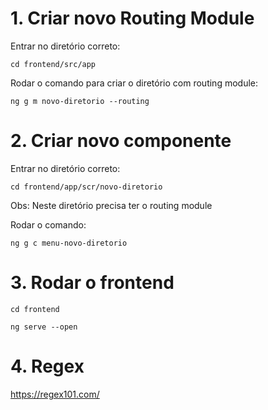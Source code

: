 # 1. Criar novo Routing Module

Entrar no diretório correto:

`cd frontend/src/app`

Rodar o comando para criar o diretório com routing module:

`ng g m novo-diretorio --routing`


# 2. Criar novo componente
Entrar no diretório correto:

`cd frontend/app/scr/novo-diretorio`

Obs: Neste diretório precisa ter o routing module

Rodar o comando:

`ng g c menu-novo-diretorio`


# 3. Rodar o frontend

`cd frontend`

`ng serve --open`

# 4. Regex

https://regex101.com/
